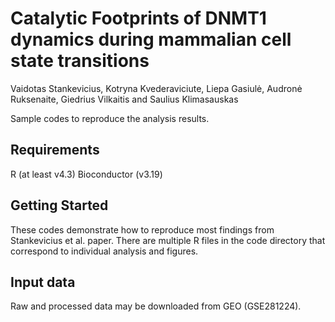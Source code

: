 # Catalytic Footprints of DNMT1 dynamics during mammalian cell state transitions

Vaidotas Stankevicius, Kotryna Kvederaviciute, Liepa Gasiulė, Audronė Ruksenaite, Giedrius Vilkaitis and Saulius Klimasauskas

Sample codes to reproduce the analysis results.

## Requirements
R (at least v4.3)
Bioconductor (v3.19)

## Getting Started
These codes demonstrate how to reproduce most findings from Stankevicius et al. paper. There are multiple R files in the code directory that correspond to individual analysis and figures.

## Input data 
Raw and processed data may be downloaded from GEO (GSE281224). 


